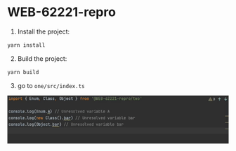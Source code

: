 # WEB-62221-repro

1. Install the project:

```bash
yarn install
```

2. Build the project:

```bash
yarn build
```

3. go to `one/src/index.ts`

![](./.assets/demo.gif)
